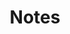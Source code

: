---
title: "Notes"
layout: collection
collection: notes
permalink: /notes/
excerpt: "Learning notes I take. Left here for the world to see!"
entries_layout: grid
classes: wide
---